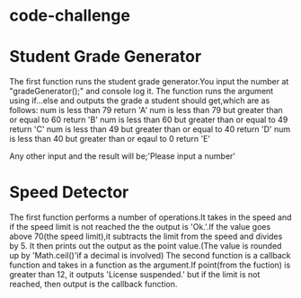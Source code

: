# code-challenge
# Student Grade Generator
The first function runs the student grade generator.You input the number at "gradeGenerator();" and console log it.
The function runs the argument using if...else and outputs the grade a student should get,which are as follows:
num is less than 79 return 'A'
num is less than 79 but greater than or equal to 60 return 'B'
num is less than 60 but greater than or equal to 49 return 'C'
num is less than 49 but greater than or equal to 40 return 'D'
num is less than 40 but greater than or eqaul to 0 return 'E'

Any other input and the result will be;'Please input a number'

# Speed Detector
The first function performs a number of operations.It takes in the speed and if the speed limit is not reached the the output is 'Ok.'.If the value goes above 70(the speed limit),it subtracts the limit from the speed and divides by 5. It then prints out the output as the point value.(The value is rounded up by 'Math.ceil()'if a decimal is involved)
The second function is a callback function and takes in a function as the argument.If point(from the fuction) is greater than 12, it outputs 'License suspended.' but if the limit is not reached, then output is the callback function.